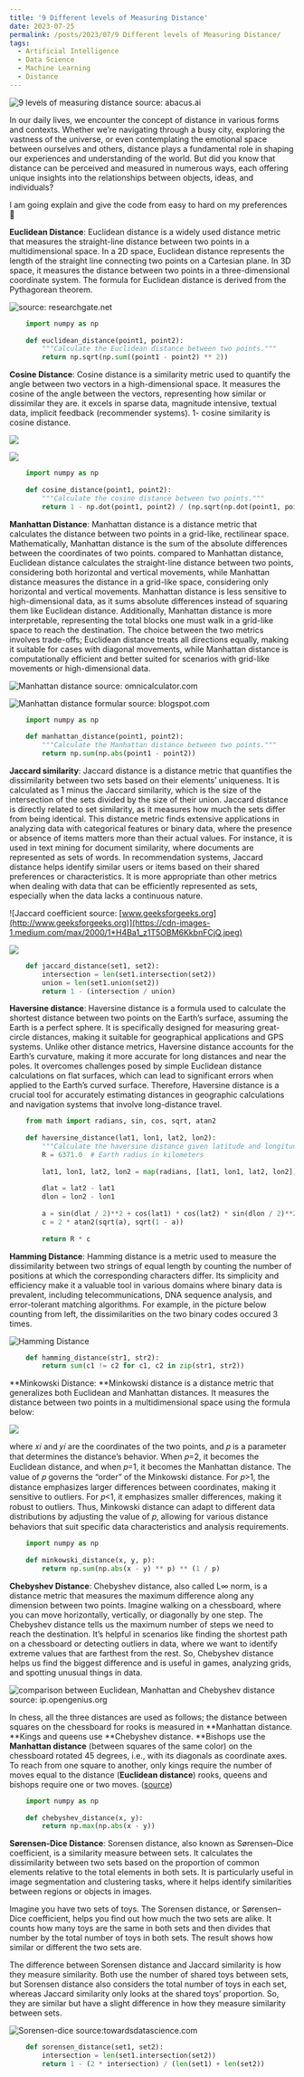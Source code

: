 ```yaml
---
title: '9 Different levels of Measuring Distance'
date: 2023-07-25
permalink: /posts/2023/07/9 Different levels of Measuring Distance/
tags:
  - Artificial Intelligence
  - Data Science
  - Machine Learning
  - Distance
---
```

![9 levels of measuring distance source: abacus.ai](https://cdn-images-1.medium.com/max/2000/0*_xB6jYv8whs2DabL)

In our daily lives, we encounter the concept of distance in various forms and contexts. Whether we’re navigating through a busy city, exploring the vastness of the universe, or even contemplating the emotional space between ourselves and others, distance plays a fundamental role in shaping our experiences and understanding of the world. But did you know that distance can be perceived and measured in numerous ways, each offering unique insights into the relationships between objects, ideas, and individuals?

I am going explain and give the code from easy to hard on my preferences 🙂

**Euclidean Distance**: Euclidean distance is a widely used distance metric that measures the straight-line distance between two points in a multidimensional space. In a 2D space, Euclidean distance represents the length of the straight line connecting two points on a Cartesian plane. In 3D space, it measures the distance between two points in a three-dimensional coordinate system. The formula for Euclidean distance is derived from the Pythagorean theorem.

![source: researchgate.net](https://cdn-images-1.medium.com/max/2000/1*rW7FMwMFFWFdktlBjaDFjg.png)
```python
    import numpy as np
    
    def euclidean_distance(point1, point2):
        """Calculate the Euclidean distance between two points."""
        return np.sqrt(np.sum((point1 - point2) ** 2))
```
**Cosine Distance**: Cosine distance is a similarity metric used to quantify the angle between two vectors in a high-dimensional space. It measures the cosine of the angle between the vectors, representing how similar or dissimilar they are. it excels in sparse data, magnitude intensive, textual data, implicit feedback (recommender systems). 1- cosine similarity is cosine distance.

![](https://cdn-images-1.medium.com/max/2570/0*lJHhiCrV3K7YrJSv.png)

![](https://cdn-images-1.medium.com/max/2000/1*Haakh3VUfIFJZeU1U7Wolg.png)
```python
    import numpy as np
    
    def cosine_distance(point1, point2):
        """Calculate the cosine distance between two points."""
        return 1 - np.dot(point1, point2) / (np.sqrt(np.dot(point1, point1)) * np.sqrt(np.dot(point2, point2)))
```
**Manhattan Distance**: Manhattan distance is a distance metric that calculates the distance between two points in a grid-like, rectilinear space. Mathematically, Manhattan distance is the sum of the absolute differences between the coordinates of two points. compared to Manhattan distance, Euclidean distance calculates the straight-line distance between two points, considering both horizontal and vertical movements, while Manhattan distance measures the distance in a grid-like space, considering only horizontal and vertical movements. Manhattan distance is less sensitive to high-dimensional data, as it sums absolute differences instead of squaring them like Euclidean distance. Additionally, Manhattan distance is more interpretable, representing the total blocks one must walk in a grid-like space to reach the destination. The choice between the two metrics involves trade-offs; Euclidean distance treats all directions equally, making it suitable for cases with diagonal movements, while Manhattan distance is computationally efficient and better suited for scenarios with grid-like movements or high-dimensional data.

![Manhattan distance source: omnicalculator.com](https://cdn-images-1.medium.com/max/2000/1*_kynpAu8SIo5oQWAQl_DYQ.jpeg)

![Manhattan distance formular source: blogspot.com](https://cdn-images-1.medium.com/max/2000/1*0uoSnH45W26RYL_K--wkaA.png)
```python
    import numpy as np
    
    def manhattan_distance(point1, point2):
        """Calculate the Manhattan distance between two points."""
        return np.sum(np.abs(point1 - point2))
```
**Jaccard similarity**: Jaccard distance is a distance metric that quantifies the dissimilarity between two sets based on their elements’ uniqueness. It is calculated as 1 minus the Jaccard similarity, which is the size of the intersection of the sets divided by the size of their union. Jaccard distance is directly related to set similarity, as it measures how much the sets differ from being identical. This distance metric finds extensive applications in analyzing data with categorical features or binary data, where the presence or absence of items matters more than their actual values. For instance, it is used in text mining for document similarity, where documents are represented as sets of words. In recommendation systems, Jaccard distance helps identify similar users or items based on their shared preferences or characteristics. It is more appropriate than other metrics when dealing with data that can be efficiently represented as sets, especially when the data lacks a continuous nature.

![Jaccard coefficient source: [www.geeksforgeeks.org](http://www.geeksforgeeks.org)](https://cdn-images-1.medium.com/max/2000/1*H4Ba1_z1T5OBM6KkbnFCjQ.jpeg)

![](https://cdn-images-1.medium.com/max/2800/0*HlzfBPzm2Qau7Had.png)
```python
    def jaccard_distance(set1, set2):
        intersection = len(set1.intersection(set2))
        union = len(set1.union(set2))
        return 1 - (intersection / union)
```
**Haversine distance**: Haversine distance is a formula used to calculate the shortest distance between two points on the Earth’s surface, assuming the Earth is a perfect sphere. It is specifically designed for measuring great-circle distances, making it suitable for geographical applications and GPS systems. Unlike other distance metrics, Haversine distance accounts for the Earth’s curvature, making it more accurate for long distances and near the poles. It overcomes challenges posed by simple Euclidean distance calculations on flat surfaces, which can lead to significant errors when applied to the Earth’s curved surface. Therefore, Haversine distance is a crucial tool for accurately estimating distances in geographic calculations and navigation systems that involve long-distance travel.
```python
    from math import radians, sin, cos, sqrt, atan2
    
    def haversine_distance(lat1, lon1, lat2, lon2):
        """Calculate the haversine distance given latitude and longitude"""
        R = 6371.0  # Earth radius in kilometers
    
        lat1, lon1, lat2, lon2 = map(radians, [lat1, lon1, lat2, lon2])
    
        dlat = lat2 - lat1
        dlon = lon2 - lon1
    
        a = sin(dlat / 2)**2 + cos(lat1) * cos(lat2) * sin(dlon / 2)**2
        c = 2 * atan2(sqrt(a), sqrt(1 - a))
    
        return R * c
```
**Hamming Distance**: Hamming distance is a metric used to measure the dissimilarity between two strings of equal length by counting the number of positions at which the corresponding characters differ. Its simplicity and efficiency make it a valuable tool in various domains where binary data is prevalent, including telecommunications, DNA sequence analysis, and error-tolerant matching algorithms. For example, in the picture below counting from left, the dissimilarities on the two binary codes occured 3 times.

![Hamming Distance](https://cdn-images-1.medium.com/max/2656/0*J7ZtFau78-ZtSUCO)
```python
    def hamming_distance(str1, str2):
        return sum(c1 != c2 for c1, c2 in zip(str1, str2))
```
**Minkowski Distance: **Minkowski distance is a distance metric that generalizes both Euclidean and Manhattan distances. It measures the distance between two points in a multidimensional space using the formula below:

![](https://cdn-images-1.medium.com/max/2000/0*R_YLmpVoGpvDcxuB)

where 𝑥𝑖 and 𝑦𝑖 are the coordinates of the two points, and 𝑝 is a parameter that determines the distance’s behavior. When 𝑝=2, it becomes the Euclidean distance, and when 𝑝=1, it becomes the Manhattan distance. The value of 𝑝 governs the “order” of the Minkowski distance. For 𝑝>1, the distance emphasizes larger differences between coordinates, making it sensitive to outliers. For 𝑝<1, it emphasizes smaller differences, making it robust to outliers. Thus, Minkowski distance can adapt to different data distributions by adjusting the value of 𝑝, allowing for various distance behaviors that suit specific data characteristics and analysis requirements.
```python
    import numpy as np
    
    def minkowski_distance(x, y, p):
        return np.sum(np.abs(x - y) ** p) ** (1 / p)
```
**Chebyshev Distance**: Chebyshev distance, also called L∞ norm, is a distance metric that measures the maximum difference along any dimension between two points. Imagine walking on a chessboard, where you can move horizontally, vertically, or diagonally by one step. The Chebyshev distance tells us the maximum number of steps we need to reach the destination. It’s helpful in scenarios like finding the shortest path on a chessboard or detecting outliers in data, where we want to identify extreme values that are farthest from the rest. So, Chebyshev distance helps us find the biggest difference and is useful in games, analyzing grids, and spotting unusual things in data.

![comparison between Euclidean, Manhattan and Chebyshev distance source: ip.opengenius.org](https://cdn-images-1.medium.com/max/2400/0*R1KpUzVTaJeVYZk5.jpg)

In chess, all the three distances are used as follows; the distance between squares on the chessboard for rooks is measured in **Manhattan distance. **Kings and queens use **Chebyshev distance. **Bishops use the **Manhattan distance** (between squares of the same color) on the chessboard rotated 45 degrees, i.e., with its diagonals as coordinate axes. To reach from one square to another, only kings require the number of moves equal to the distance (**Euclidean distance**) rooks, queens and bishops require one or two moves. ([source](https://iq.opengenus.org/euclidean-vs-manhattan-vs-chebyshev-distance/))
```python
    import numpy as np
    
    def chebyshev_distance(x, y):
        return np.max(np.abs(x - y))
```
**Sørensen-Dice Distance**: Sorensen distance, also known as Sørensen–Dice coefficient, is a similarity measure between sets. It calculates the dissimilarity between two sets based on the proportion of common elements relative to the total elements in both sets. It is particularly useful in image segmentation and clustering tasks, where it helps identify similarities between regions or objects in images.

Imagine you have two sets of toys. The Sorensen distance, or Sørensen–Dice coefficient, helps you find out how much the two sets are alike. It counts how many toys are the same in both sets and then divides that number by the total number of toys in both sets. The result shows how similar or different the two sets are.

The difference between Sorensen distance and Jaccard similarity is how they measure similarity. Both use the number of shared toys between sets, but Sorensen distance also considers the total number of toys in each set, whereas Jaccard similarity only looks at the shared toys’ proportion. So, they are similar but have a slight difference in how they measure similarity between sets.

![Sorensen-dice source:towardsdatascience.com](https://cdn-images-1.medium.com/max/2000/0*iqn_pe7XkUpj__jG)
```python
    def sorensen_distance(set1, set2):
        intersection = len(set1.intersection(set2))
        return 1 - (2 * intersection) / (len(set1) + len(set2))
```